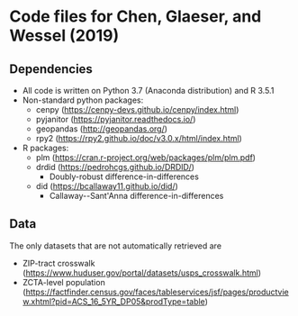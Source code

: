 # Code files for Chen, Glaeser, and Wessel (2019)

## Dependencies
- All code is written on Python 3.7 (Anaconda distribution) and R 3.5.1
- Non-standard python packages:
    - cenpy (https://cenpy-devs.github.io/cenpy/index.html)
    - pyjanitor (https://pyjanitor.readthedocs.io/)
    - geopandas (http://geopandas.org/)
    - rpy2 (https://rpy2.github.io/doc/v3.0.x/html/index.html)
- R packages:
    - plm (https://cran.r-project.org/web/packages/plm/plm.pdf)
    - drdid (https://pedrohcgs.github.io/DRDID/)
        - Doubly-robust difference-in-differences
    - did (https://bcallaway11.github.io/did/)
        - Callaway--Sant'Anna difference-in-differences

## Data
The only datasets that are not automatically retrieved are
- ZIP-tract crosswalk (https://www.huduser.gov/portal/datasets/usps_crosswalk.html)
- ZCTA-level population (https://factfinder.census.gov/faces/tableservices/jsf/pages/productview.xhtml?pid=ACS_16_5YR_DP05&prodType=table)

